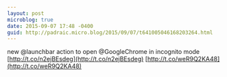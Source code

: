 ```yaml
---
layout: post
microblog: true
date: 2015-09-07 17:48 -0400
guid: http://padraic.micro.blog/2015/09/07/t641005046168203264.html
---
```

new @launchbar action to open @GoogleChrome in incognito mode [http://t.co/n2ejBEsdeg](http://t.co/n2ejBEsdeg) [http://t.co/weR9Q2KA48](http://t.co/weR9Q2KA48)
